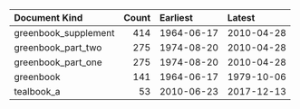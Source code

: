 | Document Kind        |   Count | Earliest   | Latest     |
|:---------------------|--------:|:-----------|:-----------|
| greenbook_supplement |     414 | 1964-06-17 | 2010-04-28 |
| greenbook_part_two   |     275 | 1974-08-20 | 2010-04-28 |
| greenbook_part_one   |     275 | 1974-08-20 | 2010-04-28 |
| greenbook            |     141 | 1964-06-17 | 1979-10-06 |
| tealbook_a           |      53 | 2010-06-23 | 2017-12-13 |